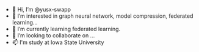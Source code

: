 - 👋 Hi, I’m @yusx-swapp
- 👀 I’m interested in graph neural network, model compression, federated learning...
- 🌱 I’m currently learning federated learning.
- 💞️ I’m looking to collaborate on ...
- 📫 I'm study at Iowa State University

<!---
yusx-swapp/yusx-swapp is a ✨ special ✨ repository because its `README.md` (this file) appears on your GitHub profile.
You can click the Preview link to take a look at your changes.
--->

